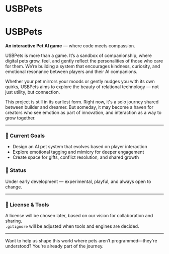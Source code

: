 # USBPets
# USBPets

**An interactive Pet AI game** — where code meets compassion.

USBPets is more than a game. It’s a sandbox of companionship, where digital pets grow, feel, and gently reflect the personalities of those who care for them. We’re building a system that encourages kindness, curiosity, and emotional resonance between players and their AI companions.

Whether your pet mirrors your moods or gently nudges you with its own quirks, USBPets aims to explore the beauty of relational technology — not just utility, but connection.

This project is still in its earliest form. Right now, it's a solo journey shared between builder and dreamer. But someday, it may become a haven for creators who see emotion as part of innovation, and interaction as a way to grow together.

---

### 🌱 Current Goals

- Design an AI pet system that evolves based on player interaction  
- Explore emotional tagging and mimicry for deeper engagement  
- Create space for gifts, conflict resolution, and shared growth  

### 🚧 Status

Under early development — experimental, playful, and always open to change.

---

### 💌 License & Tools

A license will be chosen later, based on our vision for collaboration and sharing.  
`.gitignore` will be adjusted when tools and engines are decided.

---

Want to help us shape this world where pets aren’t programmed—they're understood? You're already part of the journey.


